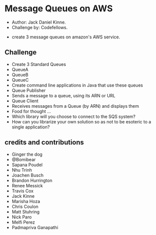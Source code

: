 # Message Queues on AWS
- Author: Jack Daniel Kinne.
- Challenge by: Codefellows.
<!-- Short summary or background information -->
- create 3 message queues on amazon's AWS service.

## Challenge
<!-- Description of the challenge -->
- Create 3 Standard Queues
-  QueueA
-  QueueB
-  QueueC
-  Create command line applications in Java that use these queues
-  Queue Publisher
-  Sends a message to a queue, using its ARN or URL
-  Queue Client
-  Receives messages from a Queue (by ARN) and displays them
-  Food for thought …
-  Which library will you choose to connect to the SQS system?
-  How can you librarize your own solution so as not to be esoteric to a single application?
  


## credits and contributions
- Ginger the dog
- @Bomibear
- Sapana Poudel
- Nhu Trinh
- Joachen Busch
- Brandon Hurrington
- Renee Messick
- Travis Cox
- Jack Kinne
- Marisha Hoza
- Chris Coulon
- Matt Stuhring
- Nick Paro
- Melfi Perez
- Padmapriva Ganapathi
